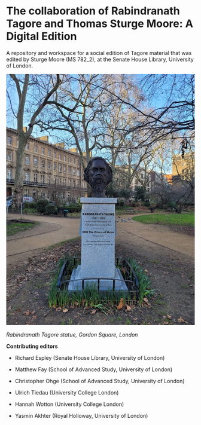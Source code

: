 # The collaboration of Rabindranath Tagore and Thomas Sturge Moore: A Digital Edition

A repository and workspace for a social edition of Tagore material that was edited by Sturge Moore (MS 782_2), at the Senate House Library, University of London.

![~~Sir~~ Rabindranath Tagore](tagorelondon.jpg)

*Rabindranath Tagore statue, Gordon Square, London*

**Contributing editors**

- Richard Espley (Senate House Library, University of London)

- Matthew Fay (School of Advanced Study, University of London)

- Christopher Ohge (School of Advanced Study, University of London)

- Ulrich Tiedau (University College London)

- Hannah Wotton (University College London)

- Yasmin Akhter (Royal Holloway, University of London)
